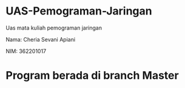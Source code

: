 # UAS-Pemograman-Jaringan
Uas mata kuliah pemograman jaringan

Nama: Cheria Sevani Apiani

NIM: 362201017

# Program berada di branch Master
